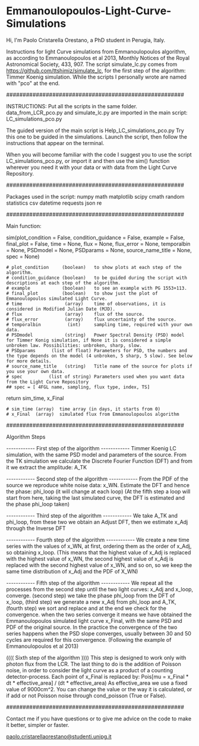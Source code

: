 # Emmanoulopoulos-Light-Curve-Simulations
Hi, I'm Paolo Cristarella Orestano, a PhD student in Perugia, Italy.

Instructions for light Curve simulations from Emmanoulopoulos algorithm, as according to Emmanoulopoulos et al 2013, Monthly Notices of the Royal Astronomical Society, 433, 907.
The script simulate_lc.py comes from https://github.com/ttshimiz/simulate_lc, for the first step of the algorithm: Timmer Koenig simulation.
While the scripts I personally wrote are named with "pco" at the end.

######################################################

INSTRUCTIONS:
Put all the scripts in the same folder.
data_from_LCR_pco.py and simulate_lc.py are imported in the main script: LC_simulations_pco.py

The guided version of the main script is Help_LC_simulations_pco.py
Try this one to be guided in the simulations.
Launch the script, then follow the instructions that appear on the terminal.

When you will become familiar with the code I suggest you to use the script LC_simulations_pco.py, or import it and then use the sim() function wherever you need it with your data or with data from the Light Curve Repository.

######################################################

Packages used in the script:
numpy
math
matplotlib
scipy
cmath
random
statistics
csv
datetime
requests
json
re

######################################################

Main function:

sim(plot_condition = False, condition_guidance = False, example = False, final_plot = False, time = None, flux = None, flux_error = None, temporalbin = None, PSDmodel = None, PSDparams = None, source_name_title = None, spec = None)
    
    # plot_condition     (boolean)   to show plots at each step of the algorithm.
    # condition_guidance (boolean)   to be guided during the script with descriptions at each step of the algorithm.
    # example            (boolean)   to see an example with PG 1553+113.
    # final_plot         (boolean)   to show just the plot of Emmanoulopoulos simulated Light Curve.
    # time                (array)    time of observations, it is considered in Modified Julian Date (MJD).
    # flux                (array)    flux of the source.
    # flux_error          (array)    flux uncertainty of the source.
    # temporalbin          (int)     sampling time, required with your own data.
    # PSDmodel            (string)   Power Spectral Density (PSD) model for Timmer Konig simulation, if None it is considered a simple unbroken law. Possibilities: unbroken, sharp, slow.
    # PSDparams      (list of float) Parameters for PSD, the numbers and the type depends on the model (4 unbroken, 5 sharp, 5 slow). See below for more details.
    # source_name_title   (string)   Title name of the source for plots if you use your own data.
    # spec          (list of string) Parameters used when you want data from the Light Curve Repository
    ## spec = [ 4FGL name, sampling, flux type, index, TS]

return sim_time, x_Final

    # sim_time (array)  time array (in days, it starts from 0)
    # x_Final  (array)  simulated flux from Emmanoulopoulos algorithm
    
######################################################

Algorithm Steps

------------ First step of the algorithm ------------
Timmer Koenig LC simulation, with the same PSD model and parameters of the source.
From the TK simulation we calculate the Discrete Fourier Function (DFT) and from it we extract the amplitude: A_TK

------------ Second step of the algorithm ------------
From the PDF of the source we reproduce white noise data: x_WN.
Estimate the DFT and hence the phase: phi_loop (it will change at each loop)
(At the fifth step a loop will start from here, taking the last simulated curve, the DFT is estimated and the phase phi_loop taken)

------------ Third step of the algorithm ------------
We take A_TK and phi_loop, from these two we obtain an Adjust DFT, then we estimate x_Adj through the Inverse DFT

------------ Fourth step of the algorithm ------------
We create a new time series with the values of x_WN, at first, ordering them as the order of x_Adj, so obtaining x_loop.
(This means that the highest value of x_Adj is replaced with the highest value of x_WN, the second highest value of x_Adj is replaced with the second highest value of x_WN, and so on, so we keep the same time distribution of x_Adj and the PDF of X_WN)
    
------------ Fifth step of the algorithm ------------
We repeat all the processes from the second step until the two light curves: x_Adj and x_loop, converge.
(second step) we take the phase phi_loop from the DFT of x_loop, (third step) we generate a new x_Adj from phi_loop and A_TK, (fourth step) we sort and replace and at the end we check for the convergence.
when the two series converge it means we have obtained the Emmanoulopoulos simulated light curve x_Final, with the same PSD and PDF of the original source.
In the practice the convergence of the two series happens when the PSD slope converges, usually between 30 and 50 cycles are required for this convergence. (Following the example of Emmanoulopoulos et al 2013)



((((    Sixth step of the algorithm     ))))
This step is designed to work only with photon flux from the LCR.
The last thing to do is the addition of Poisson noise, in order to consider the light curve as a product of a counting detector-process.
Each point of x_Final is replaced by: Pois[mu = x_Final * dt * effective_area] / (dt * effective_area)
As effective_area we use a fixed value of 9000cm^2.
You can change the value or the way it is calculated, or if add or not Poisson noise through cond_poisson (True or False).


######################################################

Contact me if you have questions or to give me advice on the code to make it better, simpler or faster.

paolo.cristarellaorestano@studenti.unipg.it
